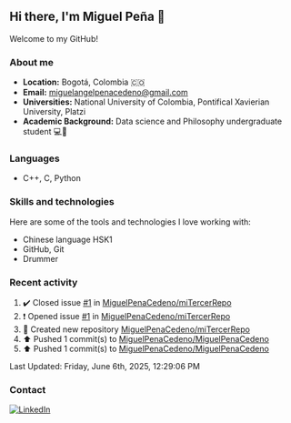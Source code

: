 ## Hi there, I'm Miguel Peña 👋

Welcome to my GitHub!

### About me

- **Location:** Bogotá, Colombia :colombia:
- **Email:** <miguelangelpenacedeno@gmail.com>
- **Universities:** National University of Colombia, Pontifical Xavierian University, Platzi
- **Academic Background:** Data science and Philosophy undergraduate student :computer::book:

### Languages

- C++, C, Python

### Skills and technologies

Here are some of the tools and technologies I love working with:

- Chinese language HSK1
- GitHub, Git
- Drummer

### Recent activity
<!--RECENT_ACTIVITY:start-->
1. ✔️ Closed issue [#1](https://github.com/MiguelPenaCedeno/miTercerRepo/issues/1) in [MiguelPenaCedeno/miTercerRepo](https://github.com/MiguelPenaCedeno/miTercerRepo)<br>
2. ❗️ Opened issue [#1](https://github.com/MiguelPenaCedeno/miTercerRepo/issues/1) in [MiguelPenaCedeno/miTercerRepo](https://github.com/MiguelPenaCedeno/miTercerRepo)<br>
3. 📔 Created new repository [MiguelPenaCedeno/miTercerRepo](https://github.com/MiguelPenaCedeno/miTercerRepo)<br>
4. ⬆️ Pushed 1 commit(s) to [MiguelPenaCedeno/MiguelPenaCedeno](https://github.com/MiguelPenaCedeno/MiguelPenaCedeno)<br>
5. ⬆️ Pushed 1 commit(s) to [MiguelPenaCedeno/MiguelPenaCedeno](https://github.com/MiguelPenaCedeno/MiguelPenaCedeno)<br>
<!--RECENT_ACTIVITY:end-->

<!--RECENT_ACTIVITY:last_update-->
Last Updated: Friday, June 6th, 2025, 12:29:06 PM
<!--RECENT_ACTIVITY:last_update_end-->

### Contact

[![LinkedIn](https://img.shields.io/badge/LinkedIn-Profile-blue?style=for-the-badge&logo=linkedin)](https://www.linkedin.com/in/miguel-angel-pena-cedeno/)

